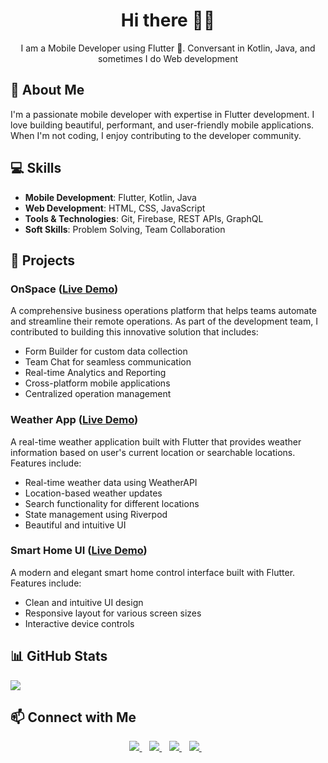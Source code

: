 <h1 align='center'>Hi there 👋🏾 </h1>

<p align='center'>I am a Mobile Developer using Flutter 💙. Conversant in Kotlin, Java, and sometimes I do Web development </p>

## 🚀 About Me

I'm a passionate mobile developer with expertise in Flutter development. I love building beautiful, performant, and user-friendly mobile applications. When I'm not coding, I enjoy contributing to the developer community.

## 💻 Skills

- **Mobile Development**: Flutter, Kotlin, Java
- **Web Development**: HTML, CSS, JavaScript
- **Tools & Technologies**: Git, Firebase, REST APIs, GraphQL
- **Soft Skills**: Problem Solving, Team Collaboration

## 📱 Projects

### OnSpace ([Live Demo](https://getonspace.com/))

A comprehensive business operations platform that helps teams automate and streamline their remote operations. As part of the development team, I contributed to building this innovative solution that includes:

- Form Builder for custom data collection
- Team Chat for seamless communication
- Real-time Analytics and Reporting
- Cross-platform mobile applications
- Centralized operation management

### Weather App ([Live Demo](https://weather-app-ke.web.app/))

A real-time weather application built with Flutter that provides weather information based on user's current location or searchable locations. Features include:

- Real-time weather data using WeatherAPI
- Location-based weather updates
- Search functionality for different locations
- State management using Riverpod
- Beautiful and intuitive UI

### Smart Home UI ([Live Demo](https://smart-home-ke.web.app))

A modern and elegant smart home control interface built with Flutter. Features include:

- Clean and intuitive UI design
- Responsive layout for various screen sizes
- Interactive device controls

## 📊 GitHub Stats

<img src="https://github-readme-stats.vercel.app/api?username=albusaidyy&&show_icons=true&title_color=ffffff&icon_color=bb2acf&text_color=daf7dc&bg_color=191919">

## 📫 Connect with Me

<p align='center'>
<a href="mailto:albusaidy05@gmail.com">
  <img src="https://img.shields.io/badge/email me-%23D14836.svg?&style=for-the-badge&logo=gmail&logoColor=white" />
</a>&nbsp;&nbsp;
<a href="https://twitter.com/_albusaidy">
  <img src="https://img.shields.io/badge/twitter-%231DA1F2.svg?&style=for-the-badge&logo=twitter&logoColor=white" />
</a>&nbsp;&nbsp;
<a href="https://www.linkedin.com/in/albusaidy-yassin/">
  <img src="https://img.shields.io/badge/linkedin-%230077B5.svg?&style=for-the-badge&logo=linkedin&logoColor=white" />
</a>&nbsp;&nbsp;
<a href="https://medium.com/@albusaidy">
  <img src="https://img.shields.io/badge/medium-%2312100E.svg?&style=for-the-badge&logo=medium&logoColor=white" />
</a>&nbsp;&nbsp;
</p>
